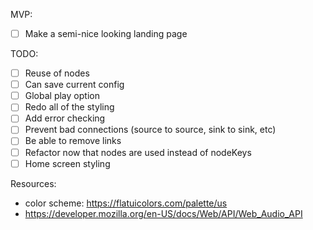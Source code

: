 MVP:

- [ ] Make a semi-nice looking landing page

TODO:

- [ ] Reuse of nodes
- [ ] Can save current config
- [ ] Global play option
- [ ] Redo all of the styling
- [ ] Add error checking
- [ ] Prevent bad connections (source to source, sink to sink, etc)
- [ ] Be able to remove links
- [ ] Refactor now that nodes are used instead of nodeKeys
- [ ] Home screen styling

Resources:

- color scheme: https://flatuicolors.com/palette/us
- https://developer.mozilla.org/en-US/docs/Web/API/Web_Audio_API
